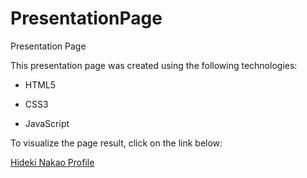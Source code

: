 # PresentationPage
Presentation Page

This presentation page was created using the following technologies:

- HTML5

- CSS3

- JavaScript

To visualize the page result, click on the link below:

[Hideki Nakao Profile](hidekinakao.netlify.app)
